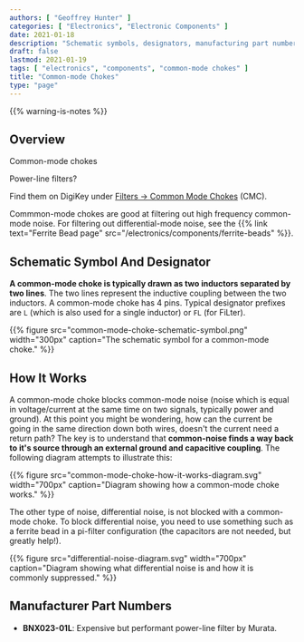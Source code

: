 ```yaml
---
authors: [ "Geoffrey Hunter" ]
categories: [ "Electronics", "Electronic Components" ]
date: 2021-01-18
description: "Schematic symbols, designators, manufacturing part numbers are more info about common-mode chokes."
draft: false
lastmod: 2021-01-19
tags: [ "electronics", "components", "common-mode chokes" ]
title: "Common-mode Chokes"
type: "page"
---
```


{{% warning-is-notes %}}

## Overview

Common-mode chokes 

Power-line filters?

Find them on DigiKey under [Filters -> Common Mode Chokes](https://www.digikey.co.nz/products/en/filters/common-mode-chokes/839) (CMC).

Commmon-mode chokes are good at filtering out high frequency common-mode noise. For filtering out differential-mode noise, see the {{% link text="Ferrite Bead page" src="/electronics/components/ferrite-beads" %}}.

## Schematic Symbol And Designator

**A common-mode choke is typically drawn as two inductors separated by two lines**. The two lines represent the inductive coupling between the two inductors. A common-mode choke has 4 pins. Typical designator prefixes are `L` (which is also used for a single inductor) or `FL` (for FiLter).

{{% figure src="common-mode-choke-schematic-symbol.png" width="300px" caption="The schematic symbol for a common-mode choke." %}}

## How It Works

A common-mode choke blocks common-mode noise (noise which is equal in voltage/current at the same time on two signals, typically power and ground). At this point you might be wondering, how can the current be going in the same direction down both wires, doesn't the current need a return path? The key is to understand that **common-noise finds a way back to it's source through an external ground and capacitive coupling**. The following diagram attempts to illustrate this: 

{{% figure src="common-mode-choke-how-it-works-diagram.svg" width="700px" caption="Diagram showing how a common-mode choke works." %}}

The other type of noise, differential noise, is not blocked with a common-mode choke. To block differential noise, you need to use something such as a ferrite bead in a pi-filter configuration (the capacitors are not needed, but greatly help!).

{{% figure src="differential-noise-diagram.svg" width="700px" caption="Diagram showing what differential noise is and how it is commonly suppressed." %}}

## Manufacturer Part Numbers

* **BNX023-01L**: Expensive but performant power-line filter by Murata. 
